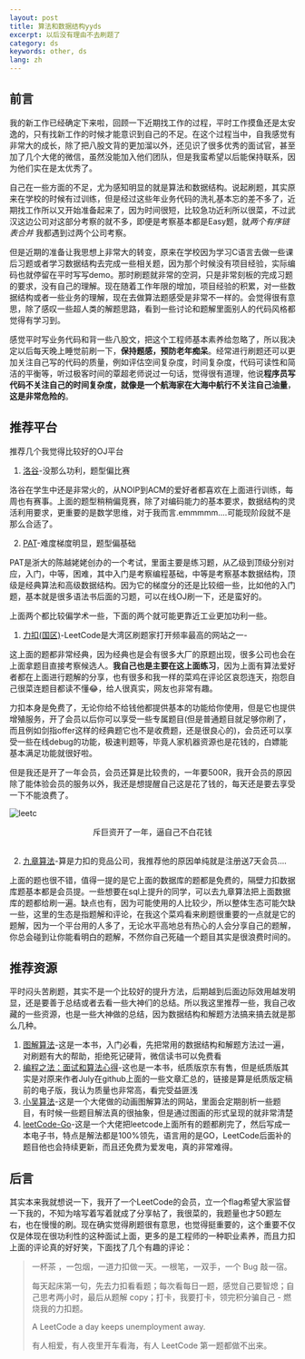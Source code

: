 ```yaml
---
layout: post
title: 算法和数据结构yyds
excerpt: 以后没有理由不去刷题了
category: ds
keywords: other, ds
lang: zh
---
```


## 前言

我的新工作已经确定下来啦，回顾一下近期找工作的过程，平时工作摸鱼还是太安逸的，只有找新工作的时候才能意识到自己的不足。在这个过程当中，自我感觉有非常大的成长，除了把八股文背的更加溜以外，还见识了很多优秀的面试官，甚至加了几个大佬的微信，虽然没能加入他们团队，但是我蛮希望以后能保持联系，因为他们实在是太优秀了。

自己在一些方面的不足，尤为感知明显的就是算法和数据结构。说起刷题，其实原来在学校的时候有过训练，但是经过这些年业务代码的洗礼基本忘的差不多了，近期找工作所以又开始准备起来了，因为时间很短，比较急功近利所以很菜，不过武汉这边公司对这部分考察的就不多，即便是考察基本都是Easy题，就*两个有序链表合并* 我都遇到过两个公司考察。

但是近期的准备让我思想上非常大的转变，原来在学校因为学习C语言去做一些课后习题或者学习数据结构去完成一些相关题，因为那个时候没有项目经验，实际编码也就停留在平时写写demo。那时刷题就非常的空洞，只是非常刻板的完成习题的要求，没有自己的理解。现在随着工作年限的增加，项目经验的积累，对一些数据结构或者一些业务的理解，现在去做算法题感受是非常不一样的。会觉得很有意思，除了感叹一些超人类的解题思路，看到一些讨论和题解里面别人的代码风格都觉得有学习到。

感觉平时写业务代码和背一些八股文，把这个工程师基本素养给忽略了，所以我决定以后每天晚上睡觉前刷一下，**保持题感，预防老年痴呆**。经常进行刷题还可以更加关注自己写的代码的质量，例如评估空间复杂度，时间复杂度，代码可读性和简洁的平衡等，听过极客时间的覃超老师说过一句话，觉得很有道理，他说**程序员写代码不关注自己的时间复杂度，就像是一个航海家在大海中航行不关注自己油量**，**这是非常危险的**。

## 推荐平台

推荐几个我觉得比较好的OJ平台

1. [洛谷](https://www.luogu.com.cn/)-没那么功利，题型偏比赛

洛谷在学生中还是非常火的，从NOIP到ACM的爱好者都喜欢在上面进行训练，每周也有赛事。上面的题型稍稍偏竞赛，除了对编码能力的基本要求，数据结构的灵活利用要求，更重要的是数学思维，对于我而言.emmmmm....可能现阶段就不是那么合适了。

2. [PAT](https://www.patest.cn/practice)-难度梯度明显，题型偏基础

PAT是浙大的陈越姥姥创办的一个考试，里面主要是练习题，从乙级到顶级分别对应，入门，中等，困难，其中入门是考察编程基础，中等是考察基本数据结构，顶级是经典算法和高级数据结构。因为它的梯度分的还是比较细一些，比如他的入门题，基本就是很多语法书后面的习题，可以在线OJ刷一下，还是蛮好的。

上面两个都比较偏学术一些，下面的两个就可能更靠近工业更加功利一些。

1. [力扣(国区)](https://leetcode-cn.com/problemset/algorithms/)-LeetCode是大湾区刷题家打开频率最高的网站之一-

这上面的题都非常经典，因为经典也是会有很多大厂的原题出现，很多公司也会在上面拿题目直接考察候选人。**我自己也是主要在这上面练习**，因为上面有算法爱好者都在上面进行题解的分享，也有很多和我一样的菜鸡在评论区哀怨连天，抱怨自己很菜连题目都读不懂😂，给人很真实，网友也非常有趣。

力扣本身是免费了，无论你给不给钱他都提供基本的功能给你使用，但是它也提供增殖服务，开了会员以后你可以享受一些专属题目(但是普通题目就足够你刷了，而且例如剑指offer这样的经典题它也不是收费题，还是很良心的)，会员还可以享受一些在线debug的功能，极速判题等，毕竟人家机器资源也是花钱的，白嫖能基本满足功能就很好啦。

但是我还是开了一年会员，会员还算是比较贵的，一年要500R，我开会员的原因除了能体验会员的服务以外，我还是想提醒自己这是花了钱的，每天还是要去享受一下不能浪费了。

![leetc](https://mypicgogo.oss-cn-hangzhou.aliyuncs.com/tuchuang20210821161156.png)

<center>斥巨资开了一年，逼自己不白花钱</center>

<br>

2. [九章算法](https://lc.jiuzhang.com/problem/)-算是力扣的竞品公司，我推荐他的原因单纯就是注册送7天会员....

上面的题也很不错，值得一提的是它上面的数据库的题都是免费的，隔壁力扣数据库题基本都是会员提。一些想要在sql上提升的同学，可以去九章算法把上面数据库的题都给刷一遍。缺点也有，因为可能使用的人比较少，所以整体生态可能欠缺一些，这里的生态是指题解和评论，在我这个菜鸡看来刷题很重要的一点就是它的题解，因为一个平台用的人多了，无论水平高地总有热心的人会分享自己的题解，你总会碰到让你能看明白的题解，不然你自己死磕一个题目其实是很浪费时间的。



## 推荐资源

平时闷头苦刷题，其实不是一个比较好的提升方法，后期越到后面边际效用越发明显，还是要善于总结或者去看一些大神们的总结。所以我这里推荐一些，我自己收藏的一些资源，也是一些大神做的总结，因为数据结构和解题方法搞来搞去就是那么几种。

1. [图解算法](https://weread.qq.com/web/reader/fbf32b80715c0184fbff41f)-这是一本书，入门必看，先把常用的数据结构和解题方法过一遍，对刷题有大的帮助，拒绝死记硬背，微信读书可以免费看
2. [编程之法：面试和算法心得](https://wizardforcel.gitbooks.io/the-art-of-programming-by-july/content/00.01.html)-这也是一本书，纸质版京东有售，但是纸质版其实是对原来作者July在github上面的一些文章汇总的，链接是算是纸质版定稿前的电子版，我认为质量也非常高，看完受益匪浅
3. [小吴算法](https://www.algomooc.com/)-这是一个大佬做的动画图解算法的网站，里面会定期剖析一些题目，有时候一些题目解法真的很抽象，但是通过图画的形式呈现的就非常清楚
4. [leetCode-Go](https://books.halfrost.com/leetcode/#%E5%BA%8F)-这是一个大佬把leetcode上面所有的题都刷完了，然后写成一本电子书，特点是解法都是100%领先，语言用的是GO，LeetCode后面补的题目他也会持续更新，而且还免费为爱发电，真的非常难得。

## 后言

其实本来我就想说一下，我开了一个LeetCode的会员，立一个flag希望大家监督一下我的，不知为啥写着写着就成了分享帖了，我很菜的，我题量也才50题左右，也在慢慢的刷。现在确实觉得刷题很有意思，也觉得挺重要的，这个重要不仅仅是体现在很功利性的这种面试上面，更多的是工程师的一种职业素养，而且力扣上面的评论真的好好笑，下面找了几个有趣的评论：

> 一杯茶 ，一包烟，一道力扣做一天。一根笔，一双手，一个 Bug 敲一宿。
>
> 每天起床第一句，先去力扣看看题；每次看每日一题，感觉自己要智熄；自己思考两小时，最后从题解 copy；打卡，我要打卡，领完积分骗自己 - 燃烧我的力扣题。
>
> A LeetCode a day keeps unemployment away.
>
> 有人相爱，有人夜里开车看海，有人 LeetCode 第一题都做不出来。
